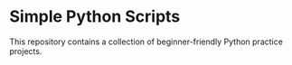 # Simple Python Scripts

This repository contains a collection of beginner-friendly Python practice projects.
